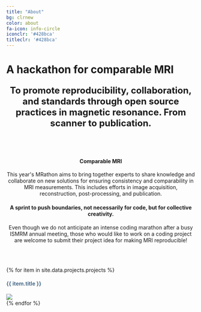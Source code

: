 ```yaml
---
title: "About"
bg: clrnew
color: about
fa-icon: info-circle
iconclr: '#428bca'
titleclr: '#428bca'
---
```


# A hackathon for comparable MRI

<p style ="text-align: center; font-weight: bold; font-size:24px;"> To promote reproducibility, collaboration, and standards through open source practices in magnetic resonance. From scanner to publication.</p>

<br><br>
<center><h4>Comparable MRI</h4>

 <p>This year's MRathon aims to bring together experts to share knowledge and collaborate on new solutions for ensuring consistency and comparability in MRI measurements. This includes efforts in image acquisition, reconstruction, post-processing, and publication.</p>
 
 <h4>A sprint to push boundaries, not necessarily for code, but for collective creativity.</h4>

 <p>Even though we do not anticipate an intense coding marathon after a busy ISMRM annual meeting, those who would like to work on a coding project are welcome to submit their project idea for making MRI reproducible!</p>

 </center>

<br><br>

<div class="row partners">
{% for item in site.data.projects.projects %}
  <div class="col s12 partner valign">
    <h4 style="color: #486a89; text-align: left"> {{ item.title }}  </h4>
    <a href="{{ item.url }}" target="blank"><img src="img/projects/{{ item.image }}"/></a>
    
  </div>
  {% endfor %}
  </div>




